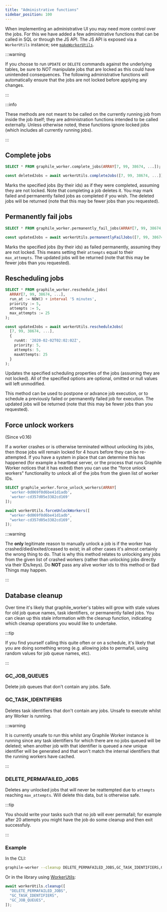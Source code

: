 ```yaml
---
title: "Administrative functions"
sidebar_position: 100
---
```


When implementing an administrative UI you may need more control over the jobs.
For this we have added a few administrative functions that can be called in SQL
or through the JS API. The JS API is exposed via a `WorkerUtils` instance; see
[`makeWorkerUtils`](/docs/library/queue#makeworkerutils).

:::warning

If you choose to run `UPDATE` or `DELETE` commands against the underlying
tables, be sure to _NOT_ manipulate jobs that are locked as this could have
unintended consequences. The following administrative functions will
automatically ensure that the jobs are not locked before applying any changes.

:::

:::info

These methods are not meant to be called on the currently running job from
inside the job itself; they are administration functions intended to be called
externally. Unless otherwise noted, these functions ignore locked jobs (which
includes all currently running jobs).

:::

## Complete jobs

```sql title="SQL API"
SELECT * FROM graphile_worker.complete_jobs(ARRAY[7, 99, 38674, ...]);
```

```ts title="JS API"
const deletedJobs = await workerUtils.completeJobs([7, 99, 38674, ...]);
```

Marks the specified jobs (by their ids) as if they were completed, assuming they
are not locked. Note that completing a job deletes it. You may mark failed and
permanently failed jobs as completed if you wish. The deleted jobs will be
returned (note that this may be fewer jobs than you requested).

## Permanently fail jobs

```sql title="SQL API"
SELECT * FROM graphile_worker.permanently_fail_jobs(ARRAY[7, 99, 38674, ...], 'Enter reason here');
```

```ts title="JS API"
const updatedJobs = await workerUtils.permanentlyFailJobs([7, 99, 38674, ...], 'Enter reason here');
```

Marks the specified jobs (by their ids) as failed permanently, assuming they are
not locked. This means setting their `attempts` equal to their `max_attempts`.
The updated jobs will be returned (note that this may be fewer jobs than you
requested).

## Rescheduling jobs

```sql title="SQL API"
SELECT * FROM graphile_worker.reschedule_jobs(
  ARRAY[7, 99, 38674, ...],
  run_at := NOW() + interval '5 minutes',
  priority := 5,
  attempts := 5,
  max_attempts := 25
);
```

```ts title="JS API"
const updatedJobs = await workerUtils.rescheduleJobs(
  [7, 99, 38674, ...],
  {
    runAt: '2020-02-02T02:02:02Z',
    priority: 5,
    attempts: 5,
    maxAttempts: 25
  }
);
```

Updates the specified scheduling properties of the jobs (assuming they are not
locked). All of the specified options are optional, omitted or null values will
left unmodified.

This method can be used to postpone or advance job execution, or to schedule a
previously failed or permanently failed job for execution. The updated jobs will
be returned (note that this may be fewer jobs than you requested).

## Force unlock workers

(Since v0.16)

If a worker crashes or is otherwise terminated without unlocking its jobs, then
those jobs will remain locked for 4 hours before they can be re-attempted. If
you have a system in place that can determine this has happened (for example a
heartbeat server, or the process that runs Graphile Worker notices that it has
exited) then you can use the "force unlock workers" functionality to unlock all
of the jobs from the given list of worker IDs.

```sql title="SQL API"
SELECT graphile_worker.force_unlock_workers(ARRAY[
  'worker-0d069f0d6be41d1adb',
  'worker-cd357d05e3382cd169'
]);
```

```ts title="JS API"
await workerUtils.forceUnlockWorkers([
  "worker-0d069f0d6be41d1adb",
  "worker-cd357d05e3382cd169",
]);
```

:::warning

The **only** legitimate reason to manually unlock a job is if the worker has
crashed/died/exited/ceased to exist; in all other cases it's almost certainly
the wrong thing to do. That is why this method relates to unlocking any jobs
from the given list of crashed workers (rather than unlocking jobs directly via
their IDs/keys). Do **NOT** pass any alive worker ids to this method or Bad
Things may happen.

:::

## Database cleanup

Over time it's likely that graphile_worker's tables will grow with stale values
for old job queue names, task identifiers, or permanently failed jobs. You can
clean up this stale information with the cleanup function, indicating which
cleanup operations you would like to undertake.

:::tip

If you find yourself calling this quite often or on a schedule, it's likely that
you are doing something wrong (e.g. allowing jobs to permafail, using random
values for job queue names, etc).

:::

### GC_JOB_QUEUES

Delete job queues that don't contain any jobs. Safe.

### GC_TASK_IDENTIFIERS

Deletes task identifiers that don't contain any jobs. Unsafe to execute whilst
any Worker is running.

:::warning

It is currently unsafe to run this whilst any Graphile Worker instance is
running since any task identifiers for which there are no jobs queued will be
deleted; when another job with that identifier is queued a _new_ unique
identifier will be generated and that won't match the internal identifiers that
the running workers have cached.

:::

### DELETE_PERMAFAILED_JOBS

Deletes any unlocked jobs that will never be reattempted due to `attempts`
reaching `max_attempts`. Will delete this data, but is otherwise safe.

:::tip

You should write your tasks such that no job will ever permafail; for example
after 20 attempts you might have the job do some cleanup and then exit
successfuly.

:::

### Example

In the CLI:

```bash title="CLI"
graphile-worker --cleanup DELETE_PERMAFAILED_JOBS,GC_TASK_IDENTIFIERS,GC_JOB_QUEUES
```

Or in the library using [WorkerUtils](/docs/library/queue#workerutils):

```ts title="JS API"
await workerUtils.cleanup([
  "DELETE_PERMAFAILED_JOBS",
  "GC_TASK_IDENTIFIERS",
  "GC_JOB_QUEUES",
]);
```
